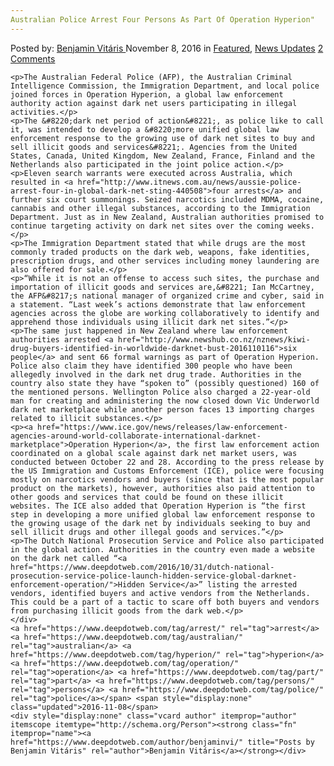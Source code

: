 ```yaml
---
Australian Police Arrest Four Persons As Part Of Operation Hyperion"
---
```

<article class="post-listing post-16324 post type-post status-publish format-standard has-post-thumbnail hentry  tag-arrest tag-australian tag-hyperion tag-operation tag-persons tag-police">
    <div class="post-inner">
        <span>Posted by: <a href="https://www.deepdotweb.com/author/benjaminvi/" title="">Benjamin Vitáris </a></span>
    <span>November 8, 2016</span>
    <span>in <a href="https://www.deepdotweb.com/category/deepdot-news/" rel="category tag">Featured</a>, <a href="https://www.deepdotweb.com/category/news-updates/" rel="category tag">News Updates</a></span>
    <span><a href="https://www.deepdotweb.com/2016/11/08/australian-police-arrest-four-persons-part-operation-hyperion/#comments">2 Comments</a></span>
    </p>
    <div class="clear"></div>
    
    <p>The Australian Federal Police (AFP), the Australian Criminal Intelligence Commission, the Immigration Department, and local police joined forces in Operation Hyperion, a global law enforcement authority action against dark net users participating in illegal activities.</p>
    <p>The &#8220;dark net period of action&#8221;, as police like to call it, was intended to develop a &#8220;more unified global law enforcement response to the growing use of dark net sites to buy and sell illicit goods and services&#8221;. Agencies from the United States, Canada, United Kingdom, New Zealand, France, Finland and the Netherlands also participated in the joint police action.</p>
    <p>Eleven search warrants were executed across Australia, which resulted in <a href="http://www.itnews.com.au/news/aussie-police-arrest-four-in-global-dark-net-sting-440508">four arrests</a> and further six court summonings. Seized narcotics included MDMA, cocaine, cannabis and other illegal substances, according to the Immigration Department. Just as in New Zealand, Australian authorities promised to continue targeting activity on dark net sites over the coming weeks.</p>
    <p>The Immigration Department stated that while drugs are the most commonly traded products on the dark web, weapons, fake identities, prescription drugs, and other services including money laundering are also offered for sale.</p>
    <p>“While it is not an offense to access such sites, the purchase and importation of illicit goods and services are,&#8221; Ian McCartney, the AFP&#8217;s national manager of organized crime and cyber, said in a statement. “Last week’s actions demonstrate that law enforcement agencies across the globe are working collaboratively to identify and apprehend those individuals using illicit dark net sites.”</p>
    <p>The same just happened in New Zealand where law enforcement authorities arrested <a href="http://www.newshub.co.nz/nznews/kiwi-drug-buyers-identified-in-worldwide-darknet-bust-2016110116">six people</a> and sent 66 formal warnings as part of Operation Hyperion. Police also claim they have identified 300 people who have been allegedly involved in the dark net drug trade. Authorities in the country also state they have “spoken to” (possibly questioned) 160 of the mentioned persons. Wellington Police also charged a 22-year-old man for creating and administering the now closed down Vic Underworld dark net marketplace while another person faces 13 importing charges related to illicit substances.</p>
    <p><a href="https://www.ice.gov/news/releases/law-enforcement-agencies-around-world-collaborate-international-darknet-marketplace">Operation Hyperion</a>, the first law enforcement action coordinated on a global scale against dark net market users, was conducted between October 22 and 28. According to the press release by the US Immigration and Customs Enforcement (ICE), police were focusing mostly on narcotics vendors and buyers (since that is the most popular product on the markets), however, authorities also paid attention to other goods and services that could be found on these illicit websites. The ICE also added that Operation Hyperion is “the first step in developing a more unified global law enforcement response to the growing usage of the dark net by individuals seeking to buy and sell illicit drugs and other illegal goods and services.”</p>
    <p>The Dutch National Prosecution Service and Police also participated in the global action. Authorities in the country even made a website on the dark net called “<a href="https://www.deepdotweb.com/2016/10/31/dutch-national-prosecution-service-police-launch-hidden-service-global-darknet-enforcement-operation/">Hidden Service</a>” listing the arrested vendors, identified buyers and active vendors from the Netherlands. This could be a part of a tactic to scare off both buyers and vendors from purchasing illicit goods from the dark web.</p>
    </div>
    <a href="https://www.deepdotweb.com/tag/arrest/" rel="tag">arrest</a> <a href="https://www.deepdotweb.com/tag/australian/" rel="tag">australian</a> <a href="https://www.deepdotweb.com/tag/hyperion/" rel="tag">hyperion</a> <a href="https://www.deepdotweb.com/tag/operation/" rel="tag">operation</a> <a href="https://www.deepdotweb.com/tag/part/" rel="tag">part</a> <a href="https://www.deepdotweb.com/tag/persons/" rel="tag">persons</a> <a href="https://www.deepdotweb.com/tag/police/" rel="tag">police</a></span> <span style="display:none" class="updated">2016-11-08</span>
    <div style="display:none" class="vcard author" itemprop="author" itemscope itemtype="http://schema.org/Person"><strong class="fn" itemprop="name"><a href="https://www.deepdotweb.com/author/benjaminvi/" title="Posts by Benjamin Vitáris" rel="author">Benjamin Vitáris</a></strong></div>
    
